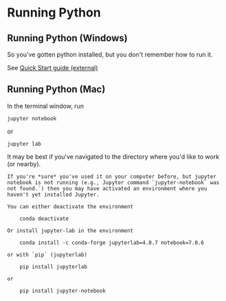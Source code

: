 
# Running Python 

## Running Python (Windows)

So you've gotten python installed, but you don't remember how to run it. 

See [Quick Start guide (external)](https://jupyter-notebook-beginner-guide.readthedocs.io/en/latest/execute.html)

## Running Python (Mac)


In the terminal window, run

```
jupyter notebook
```

or

```
jupyter lab
```

It may be best if you've navigated to the directory where you'd like to work (or nearby). 

```{tip}
If you're *sure* you've used it on your computer before, but jupyter notebook is not running (e.g., Jupyter command `jupyter-notebook` was not found.`) then you may have activated an environment where you haven't yet installed Jupyter.

You can either deactivate the environment

    conda deactivate

Or install jupyter-lab in the environment

    conda install -c conda-forge jupyterlab=4.0.7 notebook=7.0.6

or with `pip` (jupyterlab)

    pip install jupyterlab 

or 

    pip install jupyter-notebook

```
